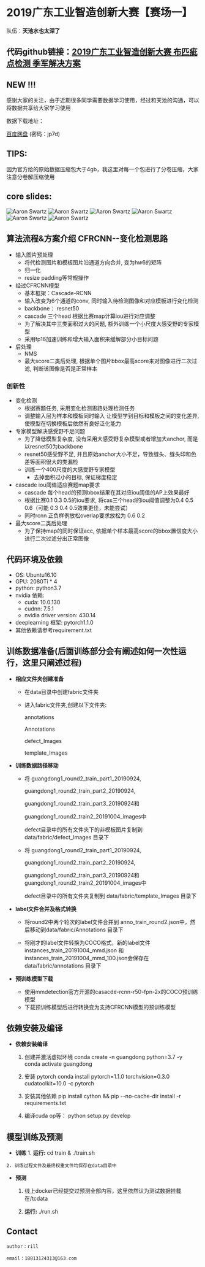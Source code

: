
# 2019广东工业智造创新大赛【赛场一】

队伍：**天池水也太深了**

## 代码github链接：[2019广东工业智造创新大赛 布匹疵点检测 季军解决方案](https://www.datafountain.cn/competitions/366)
## NEW !!!
感谢大家的关注，由于近期很多同学需要数据学习使用，经过和天池的沟通，可以将数据共享给大家学习使用

数据下载地址：

[百度网盘](https://pan.baidu.com/s/1DT8vlFELrjfgczGBZ1yEzQ) (密码：jp7d)

## TIPS:
因为官方给的原始数据压缩包大于4gb，我这里对每一个包进行了分卷压缩，大家注意分卷解压缩使用

## core slides:
![Aaron Swartz](https://github.com/zhengye1995/Tianchi-2019-Guangdong-Intelligent-identification-of-cloth-defects-rank5/raw/master/temp_img/%E5%9B%BE%E7%89%871.png)
![Aaron Swartz](https://github.com/zhengye1995/Tianchi-2019-Guangdong-Intelligent-identification-of-cloth-defects-rank5/raw/master/temp_img/%E5%9B%BE%E7%89%872.png)
![Aaron Swartz](https://github.com/zhengye1995/Tianchi-2019-Guangdong-Intelligent-identification-of-cloth-defects-rank5/raw/master/temp_img/%E5%9B%BE%E7%89%873.png)
![Aaron Swartz](https://github.com/zhengye1995/Tianchi-2019-Guangdong-Intelligent-identification-of-cloth-defects-rank5/raw/master/temp_img/%E5%9B%BE%E7%89%874.png)
![Aaron Swartz](https://github.com/zhengye1995/Tianchi-2019-Guangdong-Intelligent-identification-of-cloth-defects-rank5/raw/master/temp_img/%E5%9B%BE%E7%89%875.png)
![Aaron Swartz](https://github.com/zhengye1995/Tianchi-2019-Guangdong-Intelligent-identification-of-cloth-defects-rank5/raw/master/temp_img/%E5%9B%BE%E7%89%876.png)
## 算法流程&方案介绍 CFRCNN--变化检测思路

+ 输入图片预处理
    - 将代检测图片和模板图片沿通道方向合并, 变为h*w*6的矩阵
    - 归一化
    - resize padding等常规操作
+ 经过CFRCNN模型
    - 基本框架：Cascade-RCNN
    - 输入改变为6个通道的conv, 同时输入待检测图像和对应模板进行变化检测
    - backbone： resnet50
    - cascade 三个head 根据比赛map计算iou进行对应调整
    - 为了解决其中三类面积过大的问题, 额外训练一个小尺度大感受野的专家模型
    - 采用fp16加速训练和增大输入面积来缓解部分小目标问题
+ 后处理
    - NMS
    - 最大score二类后处理, 根据单个图片bbox最高score来对图像进行二次过滤, 判断该图像是否是正常样本

### 创新性

+ 变化检测
    - 根据赛题任务, 采用变化检测思路处理检测任务
    - 调整输入层为样本和模板同时输入 让模型学到目标和模板之间的变化差异, 使模型在切换模板后依然有良好泛化能力
+ 专家模型解决感受野不足问题
    - 为了降低模型复杂度, 没有采用大感受野复杂模型或者增加大anchor, 而是以resnet50为backbone
    - resnet50感受野不足, 并且原始anchor大小不足，导致缝头、缝头印和色差等面积很大的类漏检
    - 训练一个400尺度的大感受野专家模型
        - 去掉面积过小的目标, 保证梯度稳定
+ cascade iou阈值适应赛题map要求
    - cascade 每个head的预测bbox结果在其对应iou阈值的AP上效果最好
    - 根据比赛0.1 0.3 0.5的iou要求, 将cas三个head的iou阈值调整为0.4  0.5  0.6（可能 0.3 0.4 0.5效果更佳，未能尝试）
    - 同时rcnn 正负样例放松overlap要求放松为 0.6 0.2
+ 最大score二类后处理
    - 为了保持map的同时保证acc, 依据单个样本最高score的bbox置信度大小进行二次过滤分出正常图像



## 代码环境及依赖

+ OS: Ubuntu16.10
+ GPU: 2080Ti * 4
+ python: python3.7
+ nvidia 依赖:
   - cuda: 10.0.130
   - cudnn: 7.5.1
   - nvidia driver version: 430.14
+ deeplearning 框架: pytorch1.1.0
+ 其他依赖请参考requirement.txt

## 训练数据准备(后面训练部分会有阐述如何一次性运行，这里只阐述过程)

- **相应文件夹创建准备**

  - 在data目录中创建fabric文件夹
  - 进入fabric文件夹,创建以下文件夹:
  
     annotations
     
     Annotations
     
     defect_Images
     
     template_Images

- **训练数据路径移动**

  - 将 guangdong1_round2_train_part1_20190924,
  
       guangdong1_round2_train_part2_20190924,
  
       guangdong1_round2_train_part3_20190924和
       
       guangdong1_round2_train2_20191004_images中
    
    defect目录中的所有文件夹下的非模板图片复制到 data/fabric/defect_Images 目录下
    
  - 将 guangdong1_round2_train_part1_20190924,
  
       guangdong1_round2_train_part2_20190924,
  
       guangdong1_round2_train_part3_20190924和guangdong1_round2_train2_20191004_images中
    
    defect目录中的所有文件夹复制到 data/fabric/template_Images 目录下
    
    
- **label文件合并及格式转换**

  - 将round2中两个轮次的label文件合并到 anno_train_round2.json中，然后移动到data/fabric/Annotations 目录下
  
  - 将刚才的label文件转换为COCO格式，新的label文件 instances_train_20191004_mmd.json 和 
     instances_train_20191004_mmd_100.json会保存在 data/fabric/annotations 目录下

- **预训练模型下载**
  - 使用mmdetection官方开源的casacde-rcnn-r50-fpn-2x的COCO预训练模型
  - 下载预训练模型后进行转换变为支持CFRCNN模型的预训练模型


## 依赖安装及编译


- **依赖安装编译**

   1. 创建并激活虚拟环境
        conda create -n guangdong python=3.7 -y
        conda activate guangdong

   2. 安装 pytorch
        conda install pytorch=1.1.0 torchvision=0.3.0 cudatoolkit=10.0 -c pytorch
        
   3. 安装其他依赖
        pip install cython && pip --no-cache-dir install -r requirements.txt
   
   4. 编译cuda op等：
        python setup.py develop
   

## 模型训练及预测
    
   - **训练**
	1. **运行:**
		cd train & ./train.sh

   	2. 训练过程文件及最终权重文件均保存在data目录中

   - **预测**
        1. 线上docker已经提交过预测全部内容，这里依然认为测试数据挂载在/tcdata
        
        2. **运行:**
		./run.sh
   
    

## Contact

    author：rill

    email：18813124313@163.com


